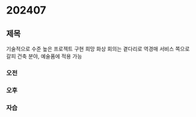 # 202407
## 제목

기술적으로 수준 높은 프로젝트 구현 희망
화상 회의는 곁다리로
역경매 서비스 쪽으로 갈피
건축 분야, 예술품에 적용 가능

### 오전
### 오후
### 자습